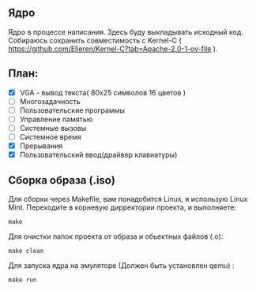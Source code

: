 ## Ядро
Ядро в процессе написания. 
Здесь буду выкладывать исходный код.
Собираюсь сохранить совместимость с Kernel-C ( https://github.com/Elieren/Kernel-C?tab=Apache-2.0-1-ov-file ).

## План:

* [x] VGA - вывод текста( 80x25 символов 16 цветов ) 
* [ ] Многозадачность 
* [ ] Пользовательские программы
* [ ] Управление памятью
* [ ] Системные вызовы
* [ ] Системное время
* [x] Прерывания
* [x] Пользовательский ввод(драйвер клавиатуры) 
## Сборка образа (.iso)
Для сборки через Makefile, вам понадобится Linux, я использую Linux Mint.
Переходите в корневую дирректории проекта, и выполняете:
```
make
```
Для очистки папок проекта от образа и обьектных файлов (.o):
```
make clean
```
Для запуска ядра на эмуляторе (Должен быть установлен qemu) :
```
make run
```
